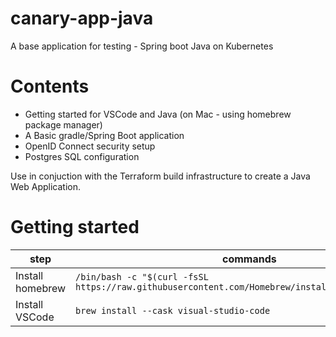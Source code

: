 # canary-app-java
A base application for testing - Spring boot Java on Kubernetes

# Contents

* Getting started for VSCode and Java (on Mac - using homebrew package manager)
* A Basic gradle/Spring Boot application
* OpenID Connect security setup
* Postgres SQL configuration

Use in conjuction with the Terraform build infrastructure to create a Java Web Application.

# Getting started
step | commands | notes
--- | --- | ---
Install homebrew | `/bin/bash -c "$(curl -fsSL https://raw.githubusercontent.com/Homebrew/install/HEAD/install.sh)"` | https://brew.sh/
Install VSCode | `brew install --cask visual-studio-code` | https://code.visualstudio.com/docs/setup/mac

